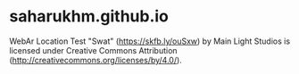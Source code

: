 # saharukhm.github.io
WebAr Location Test
"Swat" (https://skfb.ly/ouSxw) by Main Light Studios is licensed under Creative Commons Attribution (http://creativecommons.org/licenses/by/4.0/).
